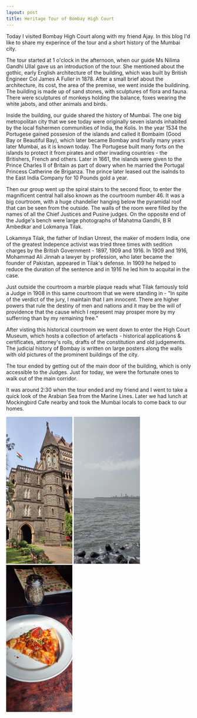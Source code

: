 ```yaml
---
layout: post
title: Heritage Tour of Bombay High Court
---
```

Today I visited Bombay High Court along with my friend Ajay. In this blog I'd like to share my experince of the tour and a short history of the Mumbai city.

The tour started at 1 o'clock in the afternoon, when our guide Ms Nilima Gandhi Ullal gave us an introduction of the tour. She mentioned about the gothic, early English
architecture of the building, which was built by British Engineer Col James A Fuller in 1878. After a small brief about the architecture, its cost, the area
of the premise, we went inside the buildining. The building is made up of sand stones, with sculptures of flora and fauna. There were sculptures of monkeys
holding the balance, foxes wearing the white jabots, and other animals and birds. 

Inside the building, our guide shared the history of Mumbai. The one big metropolitan city that we see today were originally seven islands inhabited by the
local fishermen communities of India, the Kolis. In the year 1534 the Portugese gained possesion of the islands and called it Bombaim 
(Good Bay or Beautiful Bay), which later became Bombay and finally many years later Mumbai, as it is known today. The Portugese built many forts on the islands
to protect it from pirates and other invading countries - the Britishers, French and others. Later in 1661, the islands were given to the Prince 
Charles II of Britain as part of dowry when he married the Portugal Princess Catherine de Briganza. The prince later leased out the isalnds to the East India
Company for 10 Pounds gold a year.

Then our group went up the spiral stairs to the second floor, to enter the magnificent central hall also known as the courtroom number 46. It was a big courtroom,
with a huge chandelier hanging below the pyramidal roof that can be seen from the outside. The walls of the room were filled by the names of all the Chief
Justices and Pusine judges. On the opposite end of the Judge's bench were large photographs of Mahatma Gandhi, B R Ambedkar and Lokmanya Tilak.

Lokamnya Tilak, the father of Indian Unrest, the maker of modern India, one of the greatest Indepence activist was tried three times with sedition charges
by the British Government - 1897, 1909 and 1916. In 1909 and 1916, Mohammad Ali Jinnah a lawyer by profession, who later became the
founder of Pakistan, appeared in Tilak's defense. In 1909 he helped to reduce the duration of the sentence and in 1916 he led him to acquital in the case. 

Just outside the courtroom a marble plaque reads what Tilak famously told a Judge in 1908 in this same courtroom that
we were standing in - "In spite of the verdict of the jury, I maintain that I am innocent. There are higher powers that 
rule the destiny of men and nations and it may be the will of providence that the cause which I represent may prosper more 
by my sufferring than by my remaining free."

After visting this historical courtroom we went down to enter the High Court Museum, which hosts a collection of artefacts - 
historical applications & certificates, attorney's rolls, drafts of the constitution and old judgements. The judicial history of Bombay is written on large posters
along the walls with old pictures of the prominent buildings of the city. 

The tour ended by getting out of the main door of the building, which is only accessible to the Judges. Just for today, we were the
fortunate ones to walk out of the main corridor. 

It was around 2:30 when the tour ended and my friend and I went to take a quick look of the Arabian Sea from the Marine Lines. Later
we had lunch at Mockingbird Cafe nearby and took the Mumbai locals to come back to our homes. 


![High Court Building](/images/hc2.png)
![High Court Building](/images/md.png)
![High Court Building](/images/pz.png)
